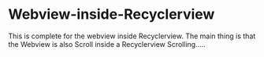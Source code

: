 # Webview-inside-Recyclerview
This is complete for the webview inside Recyclerview.  The main thing is that the Webview is also Scroll  inside a Recyclerview Scrolling.....

